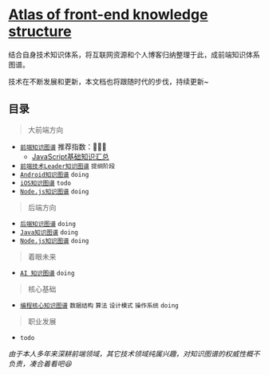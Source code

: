 # [Atlas of front-end knowledge structure](https://github.com/lingzz/front-end-structure)

结合自身技术知识体系，将互联网资源和个人博客归纳整理于此，成前端知识体系图谱。

技术在不断发展和更新，本文档也将跟随时代的步伐，持续更新~

## 目录

> 大前端方向

- [`前端知识图谱`](README.md) 推荐指数：🦍🦍🦍
    - [JavaScript基础知识汇总](JS.md)
- [`前端技术Leader知识图谱`](FE_leader.md) `提纲阶段`
- [`Android知识图谱`](andr.md) `doing`
- [`iOS知识图谱`](ios.md) `todo`
- [`Node.js知识图谱`](node.md) `doing`

> 后端方向

- [`后端知识图谱`](BE.md) `doing`
- [`Java知识图谱`](BE.md) `doing`
- [`Node.js知识图谱`](node.md) `doing`

> 着眼未来

- [`AI 知识图谱`](AI.md) `doing`


> 核心基础

- [`编程核心知识图谱`](README_CORE.md)  `数据结构` `算法` `设计模式` `操作系统` `doing`

> 职业发展

- `todo`


*由于本人多年来深耕前端领域，其它技术领域纯属兴趣，对知识图谱的权威性概不负责，凑合着看吧😆*